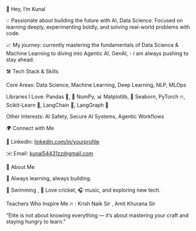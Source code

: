 👋 Hey, I’m Kunal 

💡 Passionate about building the future with AI, Data Science.
Focused on learning deeply, experimenting boldly, and solving real-world problems with code.

📈 My journey: currently mastering the fundamentals of Data Science & Machine Learning to diving into Agentic AI, GenAI, - i am always pushing to stay ahead.

🛠️ Tech Stack & Skills

Core Areas: Data Science, Machine Learning, Deep Learning, NLP, MLOps

Libraries I Love: Pandas 🐼, 🔢 NumPy, 📊 Matplotlib, 🌊 Seaborn, PyTorch 🔥, Scikit-Learn 🤖, LangChain 🔗, LangGraph 🧠

Other Interests: AI Safety, Secure AI Systems, Agentic Workflows

🌍 Connect with Me

🔗 LinkedIn: [linkedin.com/in/yourprofile](https://www.linkedin.com/in/kunal~saini/)

✉️ Email: kunal54431zz@gmail.com

🙋 About Me

🎯 Always learning, always building.

🥽 Swimming , 🏏 Love cricket,
🎧 music, and exploring new tech.

Teachers Who Inspire Me 🔥 :
Krish Naik Sir , Amit Khurana Sir

“Elite is not about knowing everything — it’s about mastering your craft and staying hungry to learn.”
